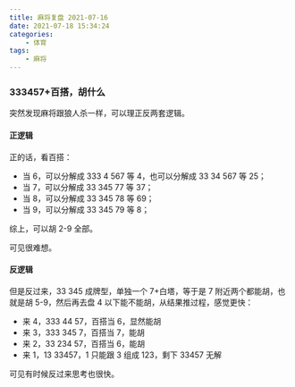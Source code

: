 ```yaml
---
title: 麻将复盘 2021-07-16
date: 2021-07-18 15:34:24
categories:
    - 体育
tags:
    - 麻将
---
```


### 333457+百搭，胡什么

突然发现麻将跟狼人杀一样，可以理正反两套逻辑。

#### 正逻辑

正的话，看百搭：

-   当 6，可以分解成 333 4 567 等 4，也可以分解成 33 34 567 等 25；
-   当 7，可以分解成 33 345 77 等 37；
-   当 8，可以分解成 33 345 78 等 69；
-   当 9，可以分解成 33 345 79 等 8；

综上，可以胡 2-9 全部。

可见很难想。

#### 反逻辑

但是反过来，33 345 成牌型，单独一个 7+白塔，等于是 7 附近两个都能胡，也就是胡 5-9，然后再去盘 4 以下能不能胡，从结果推过程，感觉更快：

-   来 4，333 44 57，百搭当 6，显然能胡
-   来 3，333 345 7，百搭当 7，能胡
-   来 2，33 234 57，百搭当 6，能胡
-   来 1，13 33457，1 只能跟 3 组成 123，剩下 33457 无解

可见有时候反过来思考也很快。

